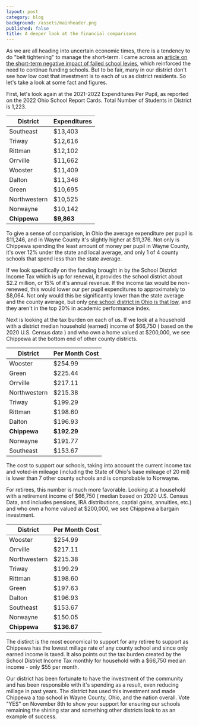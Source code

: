 ```yaml
---
layout: post
category: blog
background: /assets/mainheader.png
published: false
title: A deeper look at the financial comparisons
---
```


As we are all heading into uncertain economic times, there is a tendency to do "belt tightening" to manage the short-term. I came across an [article on the short-term negative impact of failed school levies](https://sunnysideofcbus.com/2018/04/23/how-failed-school-levies-affect-property-value/), which reinforced the need to continue funding schools. But to be fair, many in our district don't see how low cost that investment is to each of us as district residents. So let's take a look at some fact and figures.

First, let's look again at the 2021-2022 Expenditures Per Pupil, as reported on the 2022 Ohio School Report Cards. Total Number of Students in District is 1,223.

| District                                           | Expenditures |
| -------------------------------------------------- | ------------ |
| Southeast                                          | $13,403      |
| Triway                                             | $12,616      |
| Rittman                                            | $12,102      |
| Orrville                                           | $11,662      |
| Wooster                                            | $11,409      |
| Dalton                                             | $11,346      |
| Green                                              | $10,695      |
| Northwestern                                       | $10,525      |
| Norwayne                                           | $10,142      |
| **Chippewa**                                       | **$9,863**   |

To give a sense of comparision, in Ohio the average expenditure per pupil is $11,246, and in Wayne County it's slightly higher at $11,376. Not only is Chippewa spending the least amount of money per pupil in Wayne County, it's over 12% under the state and local average, and only 1 of 4 county schools that spend less than the state average.	

If we look specifically on the funding brought in by the School District Income Tax which is up for renewal, it provides the school district about $2.2 million, or 15% of it's annual revenue. If the income tax would be non-renewed, this would lower our per pupil expenditures to approximately to $8,064. Not only would this be significantly lower than the state average and 
the county average, but only [one school district in Ohio is that low](https://reportcard.education.ohio.gov/district/finance/049668), and they aren't in the top 20% in academic performance index.

Next is looking at the tax burden on each of us. If we look at a household with a district median household (earned) income of $66,750 ( based on the 2020 U.S. Census data ) and who own a home valued at $200,000, we see Chippewa at the bottom end of other county districts.

| District     | Per Month Cost |
| ------------ | -------------- |
| Wooster      | $254.99        |
| Green        | $225.44        |
| Orrville     | $217.11        |
| Northwestern | $215.38        |
| Triway       | $199.29        |
| Rittman      | $198.60        |
| Dalton       | $196.93        |
| **Chippewa** | **$192.29**    |
| Norwayne     | $191.77        |
| Southeast    | $153.67        |

The cost to support our schools, taking into account the current income tax and voted-in mileage (including the State of Ohio's base mileage of 20 mil) is lower than 7 other county schools and is comprobable to Norwayne.  

For retirees, this number is much more favorable. Looking at a household with a retirement income of $66,750 ( median based on 2020 U.S. Census Data, and includes pensions, IRA distributions, captial gains, annuities, etc.) and who own a home valued at $200,000, we see Chippewa a bargain investment.

| District     | Per Month Cost |
| ------------ | -------------- |
| Wooster      | $254.99        |
| Orrville     | $217.11        |
| Northwestern | $215.38        |
| Triway       | $199.29        |
| Rittman      | $198.60        |
| Green        | $197.63        |
| Dalton       | $196.93        |
| Southeast    | $153.67        |
| Norwayne     | $150.05        |
| **Chippewa** | **$136.67**    |

The distirct is the most economical to support for any retiree to support as Chippewa has the lowest millage rate of any county school and since only earned income is taxed. It also points out the tax burden created by the School District Income Tax monthly for household with a $66,750 median income - only $55 per month.

Our district has been fortunate to have the investment of the community and has been responsible with it's spending as a result, even reducing millage in past years. The district has used this investment and made Chippewa a top school in Wayne County, Ohio, and the nation overall. Vote "YES" on November 8th to show your support for ensuring our schools remaining the shining star and something other districts look to as an example of success.

